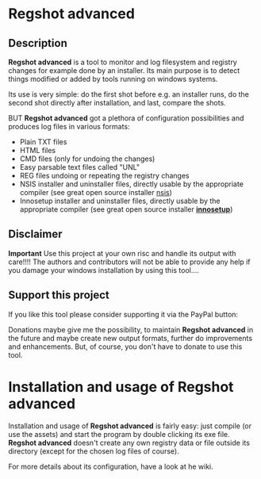 # Regshot advanced
## Description
**Regshot advanced** is a tool to monitor and log filesystem and registry changes for example done by an installer. Its main purpose is to detect things modified or added by tools running on windows systems.

Its use is very simple: do the first shot before e.g. an installer runs, do the second shot directly after installation, and last, compare the shots.

BUT **Regshot advanced** got a plethora of configuration possibilities and produces log files in various formats:
* Plain TXT files
* HTML files
* CMD files (only for undoing the changes)
* Easy parsable text files called "UNL"
* REG files undoing or repeating the registry changes
* NSIS installer and uninstaller files, directly usable by the appropriate compiler (see great open source installer [nsis](https://nsis.sourceforge.io/Main_Page)) 
* Innosetup installer and uninstaller files, directly usable by the appropriate compiler (see great open source installer **[innosetup](https://jrsoftware.org/isinfo.php)**) 

## Disclaimer
**Important**
Use this project at your own risc and handle its output with care!!!! The authors and contributors will not be able to provide any help if you damage your windows installation by using this tool....

## Support this project
If you like this tool please consider supporting it via the PayPal button:
<!---[![Donate with PayPal](https://raw.githubusercontent.com/stefan-niedermann/paypal-donate-button/master/paypal-donate-button.png)](https://www.paypal.com/cgi-bin/webscr?cmd=_s-xclick&hosted_button_id=QT54MSJR6QU7Y)--->
<!---
[![Donate with PayPal](https://www.paypalobjects.com/en_US/AT/i/btn/btn_donateCC_LG.gif)](https://www.paypal.com/cgi-bin/webscr?cmd=_s-xclick&hosted_button_id=QT54MSJR6QU7Y)
--->
Donations maybe give me the possibility, to maintain **Regshot advanced** in the future and maybe create new output formats, further do improvements and enhancements. But, of course, you don't have to donate to use this tool. 

# Installation and usage of Regshot advanced 
Installation and usage of **Regshot advanced** is fairly easy: just compile (or use the assets) and start the program by double clicking its exe file. **Regshot advanced** doesn't create any own registry data or file outside its directory (except for the chosen log files of course).

For more details about its configuration, have a look at he wiki.
